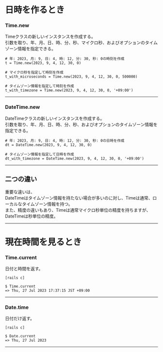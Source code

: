 # 日時を作るとき
### Time.new
Timeクラスの新しいインスタンスを作成する。  
引数を取り、年、月、日、時、分、秒、マイクロ秒、およびオプションのタイムゾーン情報を指定できる。
~~~
# 年: 2023, 月: 9, 日: 4, 時: 12, 分: 30, 秒: 0の時刻を作成
t = Time.new(2023, 9, 4, 12, 30, 0)

# マイクロ秒を指定して時刻を作成
t_with_microseconds = Time.new(2023, 9, 4, 12, 30, 0, 500000)

# タイムゾーン情報を指定して時刻を作成
t_with_timezone = Time.new(2023, 9, 4, 12, 30, 0, '+09:00')
~~~
***

### DateTime.new
DateTimeクラスの新しいインスタンスを作成する。  
引数を取り、年、月、日、時、分、秒、およびオプションのタイムゾーン情報を指定できる。
~~~
# 年: 2023, 月: 9, 日: 4, 時: 12, 分: 30, 秒: 0の日時を作成
dt = DateTime.new(2023, 9, 4, 12, 30, 0)

# タイムゾーン情報を指定して日時を作成
dt_with_timezone = DateTime.new(2023, 9, 4, 12, 30, 0, '+09:00')
~~~
***

## 二つの違い
重要な違いは、  
DateTimeはタイムゾーン情報を持たない場合が多いのに対し、Timeは通常、ローカルなタイムゾーン情報を持つ。      
また、精度の違いもあり、Timeは通常マイクロ秒単位の精度を持ちますが、DateTimeは秒単位の精度。    
***

# 現在時間を見るとき
### Time.current
日付と時間を返す。
~~~
[rails c]

$ Time.current
=> Thu, 27 Jul 2023 17:37:15 JST +09:00
~~~
***

### Date.time
日付だけ返す。
~~~
[rails c]

$ Date.current
=> Thu, 27 Jul 2023
~~~
***
